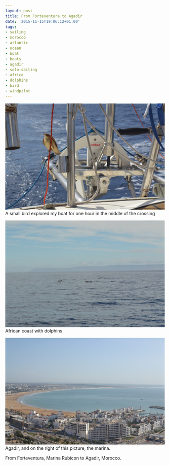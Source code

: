 ```yaml
---
layout: post
title: From Forteventura to Agadir
date: '2015-11-15T19:06:12+01:00'
tags:
- sailing
- morocco
- atlantic
- ocean
- boat
- boats
- agadir
- solo-sailing
- africa
- dolphins
- bird
- windpilot
---
```

![A small bird explored my boat for one hour in the middle of the crossing](/files/tumblr_nxvbmcndns1tq106bo1_1280.jpg)
A small bird explored my boat for one hour in the middle of the crossing

![African coast with dolphins](/files/tumblr_nxvbmcndns1tq106bo2_1280.jpg)
African coast with dolphins

![Agadir, and on the right of this picture, the marina.](/files/tumblr_nxvbmcndns1tq106bo3_1280.jpg)
Agadir, and on the right of this picture, the marina.


From Forteventura, Marina Rubicon to Agadir, Morocco.

